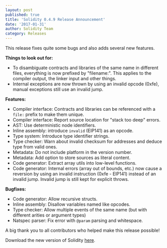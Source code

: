 ```yaml
---
layout: post
published: true
title: 'Solidity 0.4.9 Release Announcement'
date: '2017-01-31'
author: Solidity Team
category: Releases
---
```


This release fixes quite some bugs and also adds several new features.

**Things to look out for:**

- To disambiguate contracts and libraries of the same name in different files, everything is now prefixed by "filename:". This applies to the compiler output, the linker input and other things.
- Internal exceptions are now thrown by using an invalid opcode (0xfe), manual exceptions still use an invalid jump.

**Features:**

- Compiler interface: Contracts and libraries can be referenced with a `file:` prefix to make them unique.
- Compiler interface: Report source location for "stack too deep" errors.
- AST: Use deterministic node identifiers.
- Inline assembly: introduce `invalid` (EIP141) as an opcode.
- Type system: Introduce type identifier strings.
- Type checker: Warn about invalid checksum for addresses and deduce type from valid ones.
- Metadata: Do not include platform in the version number.
- Metadata: Add option to store sources as literal content.
- Code generator: Extract array utils into low-level functions.
- Code generator: Internal errors (array out of bounds, etc.) now cause a reversion by using an invalid
  instruction (0xfe - EIP141) instead of an invalid jump. Invalid jump is still kept for explicit throws.

**Bugfixes:**

- Code generator: Allow recursive structs.
- Inline assembly: Disallow variables named like opcodes.
- Type checker: Allow multiple events of the same name (but with different arities or argument types)
- Natspec parser: Fix error with `@param` parsing and whitespace.

A big thank you to all contributors who helped make this release possible!

Download the new version of Solidity [here](https://github.com/ethereum/solidity/releases/tag/v0.4.9).
